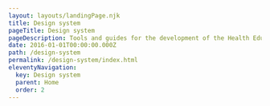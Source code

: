 ```yaml
---
layout: layouts/landingPage.njk
title: Design system
pageTitle: Design system
pageDescription: Tools and guides for the development of the Health Education England Digital Engagement Platform
date: 2016-01-01T00:00:00.000Z
path: /design-system
permalink: /design-system/index.html
eleventyNavigation:
  key: Design system
  parent: Home
  order: 2
---
```


